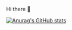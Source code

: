 Hi there 👋

[![Anurag's GitHub stats](https://github-readme-stats.vercel.app/api?username=bastosjoaovitor)](https://github.com/anuraghazra/github-readme-stats)
